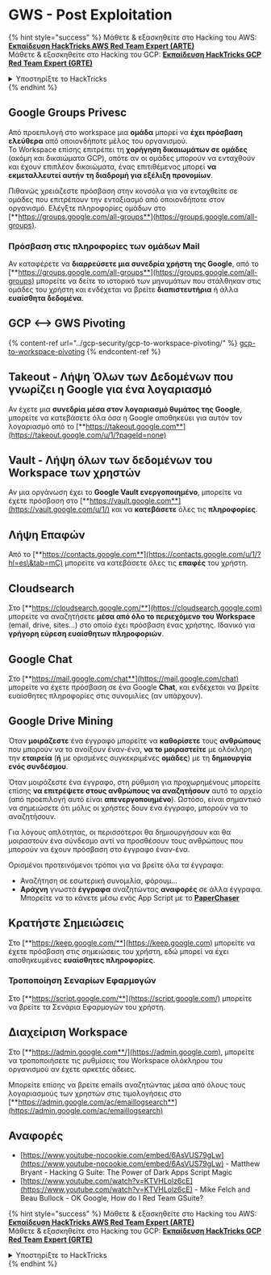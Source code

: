 # GWS - Post Exploitation

{% hint style="success" %}
Μάθετε & εξασκηθείτε στο Hacking του AWS:<img src="/.gitbook/assets/image.png" alt="" data-size="line">[**Εκπαίδευση HackTricks AWS Red Team Expert (ARTE)**](https://training.hacktricks.xyz/courses/arte)<img src="/.gitbook/assets/image.png" alt="" data-size="line">\
Μάθετε & εξασκηθείτε στο Hacking του GCP: <img src="/.gitbook/assets/image (2).png" alt="" data-size="line">[**Εκπαίδευση HackTricks GCP Red Team Expert (GRTE)**<img src="/.gitbook/assets/image (2).png" alt="" data-size="line">](https://training.hacktricks.xyz/courses/grte)

<details>

<summary>Υποστηρίξτε το HackTricks</summary>

* Ελέγξτε τα [**σχέδια συνδρομής**](https://github.com/sponsors/carlospolop)!
* **Εγγραφείτε** στη 💬 [**ομάδα Discord**](https://discord.gg/hRep4RUj7f) ή στη [**ομάδα telegram**](https://t.me/peass) ή **ακολουθήστε** μας στο **Twitter** 🐦 [**@hacktricks\_live**](https://twitter.com/hacktricks\_live)**.**
* **Μοιραστείτε κόλπα hacking υποβάλλοντας PRs** στα αποθετήρια [**HackTricks**](https://github.com/carlospolop/hacktricks) και [**HackTricks Cloud**](https://github.com/carlospolop/hacktricks-cloud).

</details>
{% endhint %}

## Google Groups Privesc

Από προεπιλογή στο workspace μια **ομάδα** μπορεί να **έχει πρόσβαση ελεύθερα** από οποιονδήποτε μέλος του οργανισμού.\
Το Workspace επίσης επιτρέπει τη **χορήγηση δικαιωμάτων σε ομάδες** (ακόμη και δικαιώματα GCP), οπότε αν οι ομάδες μπορούν να ενταχθούν και έχουν επιπλέον δικαιώματα, ένας επιτιθέμενος μπορεί **να εκμεταλλευτεί αυτήν τη διαδρομή για εξέλιξη προνομίων**.

Πιθανώς χρειάζεστε πρόσβαση στην κονσόλα για να ενταχθείτε σε ομάδες που επιτρέπουν την ενταξιασμό από οποιονδήποτε στον οργανισμό. Ελέγξτε πληροφορίες ομάδων στο [**https://groups.google.com/all-groups**](https://groups.google.com/all-groups).

### Πρόσβαση στις πληροφορίες των ομάδων Mail

Αν καταφέρετε να **διαρρεύσετε μια συνεδρία χρήστη της Google**, από το [**https://groups.google.com/all-groups**](https://groups.google.com/all-groups) μπορείτε να δείτε το ιστορικό των μηνυμάτων που στάλθηκαν στις ομάδες του χρήστη και ενδέχεται να βρείτε **διαπιστευτήρια** ή άλλα **ευαίσθητα δεδομένα**.

## GCP <--> GWS Pivoting

{% content-ref url="../gcp-security/gcp-to-workspace-pivoting/" %}
[gcp-to-workspace-pivoting](../gcp-security/gcp-to-workspace-pivoting/)
{% endcontent-ref %}

## Takeout - Λήψη Όλων των Δεδομένων που γνωρίζει η Google για ένα λογαριασμό

Αν έχετε μια **συνεδρία μέσα στον λογαριασμό θυμάτος της Google**, μπορείτε να κατεβάσετε όλα όσα η Google αποθηκεύει για αυτόν τον λογαριασμό από το [**https://takeout.google.com**](https://takeout.google.com/u/1/?pageId=none)

## Vault - Λήψη όλων των δεδομένων του Workspace των χρηστών

Αν μια οργάνωση έχει το **Google Vault ενεργοποιημένο**, μπορείτε να έχετε πρόσβαση στο [**https://vault.google.com**](https://vault.google.com/u/1/) και να **κατεβάσετε** όλες τις **πληροφορίες**.

## Λήψη Επαφών

Από το [**https://contacts.google.com**](https://contacts.google.com/u/1/?hl=es\&tab=mC) μπορείτε να κατεβάσετε όλες τις **επαφές** του χρήστη.

## Cloudsearch

Στο [**https://cloudsearch.google.com/**](https://cloudsearch.google.com) μπορείτε να αναζητήσετε **μέσα από όλο το περιεχόμενο του Workspace** (email, drive, sites...) στο οποίο έχει πρόσβαση ένας χρήστης. Ιδανικό για **γρήγορη εύρεση ευαίσθητων πληροφοριών**.

## Google Chat

Στο [**https://mail.google.com/chat**](https://mail.google.com/chat) μπορείτε να έχετε πρόσβαση σε ένα Google **Chat**, και ενδέχεται να βρείτε ευαίσθητες πληροφορίες στις συνομιλίες (αν υπάρχουν).

## Google Drive Mining

Όταν **μοιράζεστε** ένα έγγραφο μπορείτε να **καθορίσετε** τους **ανθρώπους** που μπορούν να το ανοίξουν έναν-ένα, **να το μοιραστείτε** με ολόκληρη την **εταιρεία** (**ή** με ορισμένες συγκεκριμένες **ομάδες**) με τη **δημιουργία ενός συνδέσμου**.

Όταν μοιράζεστε ένα έγγραφο, στη ρύθμιση για προχωρημένους μπορείτε επίσης **να επιτρέψετε στους ανθρώπους να αναζητήσουν** αυτό το αρχείο (από προεπιλογή αυτό είναι **απενεργοποιημένο**). Ωστόσο, είναι σημαντικό να σημειώσετε ότι μόλις οι χρήστες δουν ένα έγγραφο, μπορούν να το αναζητήσουν.

Για λόγους απλότητας, οι περισσότεροι θα δημιουργήσουν και θα μοιραστούν ένα σύνδεσμο αντί να προσθέσουν τους ανθρώπους που μπορούν να έχουν πρόσβαση στο έγγραφο έναν-ένα.

Ορισμένοι προτεινόμενοι τρόποι για να βρείτε όλα τα έγγραφα:

* Αναζήτηση σε εσωτερική συνομιλία, φόρουμ...
* **Αράχνη** γνωστά **έγγραφα** αναζητώντας **αναφορές** σε άλλα έγγραφα. Μπορείτε να το κάνετε μέσω ενός App Script με το [**PaperChaser**](https://github.com/mandatoryprogrammer/PaperChaser)

## **Κρατήστε Σημειώσεις**

Στο [**https://keep.google.com/**](https://keep.google.com) μπορείτε να έχετε πρόσβαση στις σημειώσεις του χρήστη, εδώ μπορεί να έχει αποθηκευμένες **ευαίσθητες πληροφορίες**.

### Τροποποίηση Σεναρίων Εφαρμογών

Στο [**https://script.google.com/**](https://script.google.com/) μπορείτε να βρείτε τα Σενάρια Εφαρμογών του χρήστη.

## **Διαχείριση Workspace**

Στο [**https://admin.google.com**/](https://admin.google.com), μπορείτε να τροποποιήσετε τις ρυθμίσεις του Workspace ολόκληρου του οργανισμού αν έχετε αρκετές άδειες.

Μπορείτε επίσης να βρείτε emails αναζητώντας μέσα από όλους τους λογαριασμούς των χρηστών στις τιμολογήσεις στο [**https://admin.google.com/ac/emaillogsearch**](https://admin.google.com/ac/emaillogsearch)

## Αναφορές

* [https://www.youtube-nocookie.com/embed/6AsVUS79gLw](https://www.youtube-nocookie.com/embed/6AsVUS79gLw) - Matthew Bryant - Hacking G Suite: The Power of Dark Apps Script Magic
* [https://www.youtube.com/watch?v=KTVHLolz6cE](https://www.youtube.com/watch?v=KTVHLolz6cE) - Mike Felch and Beau Bullock - OK Google, How do I Red Team GSuite?

{% hint style="success" %}
Μάθετε & εξασκηθείτε στο Hacking του AWS:<img src="/.gitbook/assets/image.png" alt="" data-size="line">[**Εκπαίδευση HackTricks AWS Red Team Expert (ARTE)**](https://training.hacktricks.xyz/courses/arte)<img src="/.gitbook/assets/image.png" alt="" data-size="line">\
Μάθετε & εξασκηθείτε στο Hacking του GCP: <img src="/.gitbook/assets/image (2).png" alt="" data-size="line">[**Εκπαίδευση HackTricks GCP Red Team Expert (GRTE)**<img src="/.gitbook/assets/image (2).png" alt="" data-size="line">](https://training.hacktricks.xyz/courses/grte)

<details>

<summary>Υποστηρίξτε το HackTricks</summary>

* Ελέγξτε τα [**σχέδια συνδρομής**](https://github.com/sponsors/carlospolop)!
* **Εγγραφείτε** στη 💬 [**ομάδα Discord**](https://discord.gg/hRep4RUj7f) ή στη [**ομάδα telegram**](https://t.me/peass) ή **ακολουθήστε** μας στο **Twitter** 🐦 [**@hacktricks\_live**](https://twitter.com/hacktricks\_live)**.**
* **Μοιραστείτε κόλπα hacking υποβάλλοντας PRs** στα αποθετήρια [**HackTricks**](https://github.com/carlospolop/hacktricks) και [**HackTricks Cloud**](https://github.com/carlospolop/hacktricks-cloud).

</details>
{% endhint %}
